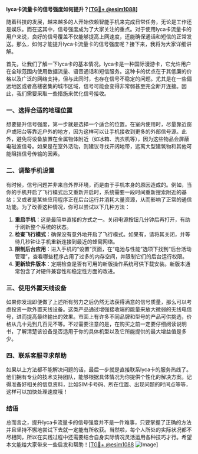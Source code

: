 **lyca卡流量卡的信号强度如何提升？[[TG💪+ @esim1088](https://t.me/s/esim1088)]**

随着科技的发展，越来越多的人开始依赖智能手机来完成日常任务，无论是工作还是娱乐。而在这其中，信号强度成为了大家关注的重点。对于使用lyca卡流量卡的用户来说，良好的信号覆盖不仅能够提高上网速度，还能确保通话和短信的正常发送。那么，如何才能提升lyca卡流量卡的信号强度呢？接下来，我将为大家详细讲解。

首先，让我们了解一下lyca卡的基本情况。lyca卡是一种国际漫游卡，它允许用户在全球范围内使用数据流量、语音通话和短信服务。这种卡的优点在于其低廉的价格以及广泛的网络支持，但与此同时，也存在信号不稳定的问题。尤其是在一些偏远地区或者高楼密集的城市区域，信号可能会变得非常弱甚至完全断开连接。因此，我们需要采取一些措施来优化信号接收。

### 一、选择合适的地理位置

想要提升信号强度，第一步就是选择一个适合的位置。在室内使用时，尽量靠近窗户或阳台等靠近户外的地方，因为这样可以让手机接收到更多的外部信号源。此外，避免将设备放置在金属物体附近（如冰箱、洗衣机等），因为这些物品会屏蔽电磁波信号。如果是在室外活动，则建议寻找开阔地带，远离大型建筑物和其他可能阻挡信号传输的因素。

### 二、调整手机设置

有时候，信号问题并非来自外界环境，而是由于手机本身的原因造成的。例如，当你的手机开启了飞行模式后又重新开启时，系统需要一段时间重新搜索附近的基站；又或者是某些应用程序正在后台运行并消耗大量资源，从而影响了正常的通信功能。为了改善这种情况，你可以尝试以下几种方法：

1. **重启手机**：这是最简单直接的方式之一。关闭电源按钮几分钟后再打开，有助于刷新整个系统的状态。
2. **检查飞行模式**：确保没有意外地开启了飞行模式。如果有，请将其关闭，并等待几秒钟让手机重新连接到最近的蜂窝网络。
3. **限制后台应用**：进入手机的“设置”页面，在“电池与性能”选项下找到“后台活动管理”，查看哪些程序占用了过多的内存空间，并限制它们的后台运行权限。
4. **更新软件版本**：定期检查是否有可用的新版操作系统可供下载安装。新版本通常包含了对硬件兼容性和稳定性方面的改进。

### 三、使用外置天线设备

如果你发现即便做了上述所有努力之后仍然无法获得满意的信号质量，那么可以考虑投资一款外置天线设备。这类产品通过增强接收端的能量来放大微弱的无线电信号，进而提高最终输出的效果。市面上有许多不同品牌和型号的产品可供挑选，价格从几十元到几百元不等。不过需要注意的是，在购买之前一定要仔细阅读说明书，了解清楚该设备是否适用于你的具体机型以及它所能提供的最大增益值是多少。

### 四、联系客服寻求帮助

如果以上方法都不能解决问题的话，最后一步就是直接联系lyca卡的服务热线了。他们拥有专业的技术支持团队，能够根据具体情况为你提供个性化的解决方案。记得准备好相关的信息资料，比如SIM卡号码、所在位置、出现问题的时间点等等，这样可以加快处理速度哦！

### 结语

总而言之，提升lyca卡流量卡的信号强度并不是一件难事，只要掌握了正确的方法并且坚持不懈地尝试下去就一定能有所收获。当然啦，每个人所处的实际状况都不尽相同，所以在实践过程中还需要结合自身实际情况灵活运用各种技巧才行。希望本文能给大家带来一些启发和帮助！[[TG💪+ @esim1088](https://t.me/s/esim1088) ![Image](https://i.postimg.cc/4NQfJmqS/Snipaste-2025-05-13-00-14-12.png)]
